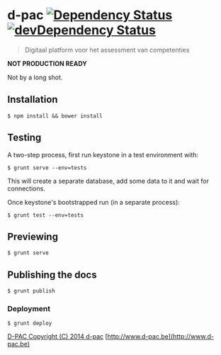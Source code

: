 # d-pac [![Dependency Status](https://david-dm.org/d-pac/d-pac.cms.png?style=flat)](https://david-dm.org/d-pac/d-pac.cms)[![devDependency Status](https://david-dm.org/d-pac/d-pac.cms/dev-status.png?style=flat)](https://david-dm.org/d-pac/d-pac.cms#info=devDependencies)

> Digitaal platform voor het assessment van competenties

**NOT PRODUCTION READY**

Not by a long shot.

## Installation

```shell
$ npm install && bower install
```

## Testing

A two-step process, first run keystone in a test environment with:

```shell
$ grunt serve --env=tests
```

This will create a separate database, add some data to it and wait for connections.

Once keystone's bootstrapped run (in a separate process):

```shell
$ grunt test --env=tests
```

## Previewing

```shell
$ grunt serve
```

## Publishing the docs

```shell
$ grunt publish
```

### Deployment

```shell
$ grunt deploy
```

[D-PAC  Copyright (C) 2014  d-pac](LICENSE)
[http://www.d-pac.be](http://www.d-pac.be)
